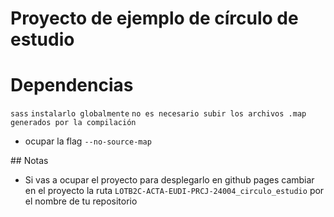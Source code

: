 # Proyecto de ejemplo de círculo de estudio

# Dependencias
`sass` `instalarlo globalmente` `no es necesario subir los archivos .map generados por la compilación`
- ocupar la flag `--no-source-map`

## Notas

- Si vas a ocupar el proyecto para desplegarlo en github pages cambiar en el proyecto la ruta 
`LOTB2C-ACTA-EUDI-PRCJ-24004_circulo_estudio` por el nombre  de tu repositorio